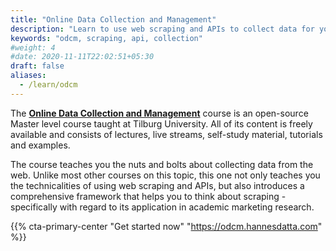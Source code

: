 ```yaml
---
title: "Online Data Collection and Management"
description: "Learn to use web scraping and APIs to collect data for your empirical research project."
keywords: "odcm, scraping, api, collection"
#weight: 4
#date: 2020-11-11T22:02:51+05:30
draft: false
aliases:
  - /learn/odcm
---
```


The **[Online Data Collection and Management](https://odcm.hannesdatta.com)** course is an open-source Master level course taught at Tilburg University. All of its content is freely available and consists of lectures, live streams, self-study material, tutorials and examples.

The course teaches you the nuts and bolts about collecting data from the web. Unlike most other courses on this topic, this one not only teaches you the technicalities of using web scraping and APIs, but also introduces a comprehensive framework that helps you to think about scraping - specifically with regard to its application in academic marketing research.

{{% cta-primary-center "Get started now" "https://odcm.hannesdatta.com" %}}
